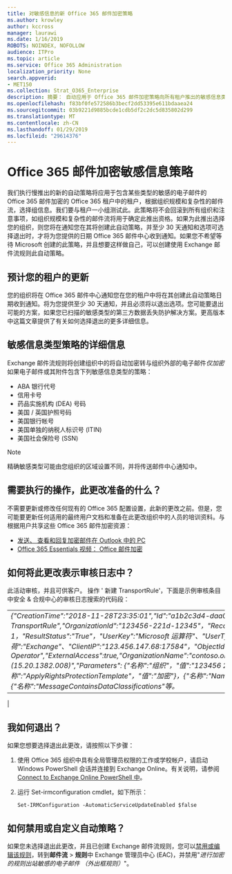 ```yaml
---
title: 对敏感信息的新 Office 365 邮件加密策略
ms.author: krowley
author: kccross
manager: laurawi
ms.date: 1/16/2019
ROBOTS: NOINDEX, NOFOLLOW
audience: ITPro
ms.topic: article
ms.service: Office 365 Administration
localization_priority: None
search.appverid:
- MET150
ms.collection: Strat_O365_Enterprise
description: 摘要： 自动应用于 Office 365 邮件加密策略向所有租户推出的敏感信息类型。
ms.openlocfilehash: f83bf0fe572586b3becf2dd53395e611bdaaea24
ms.sourcegitcommit: 03b9221d9885bcde1cdb5df2c2dc5d835802d299
ms.translationtype: MT
ms.contentlocale: zh-CN
ms.lasthandoff: 01/29/2019
ms.locfileid: "29614376"
---
```

# <a name="office-365-message-encryption-policy-for-sensitive-information"></a>Office 365 邮件加密敏感信息策略

我们执行慢推出的新的自动策略将应用于包含某些类型的敏感的电子邮件的 Office 365 邮件加密的 Office 365 租户中的租户，根据组织规模和复杂性的邮件流，选择组信息。我们要与租户一小组测试此。此策略将不会回滚到所有组织和注意事项，如组织规模和复杂性的邮件流将用于确定此推出资格。如果为此推出选择您的组织，则您将在通知您在其将创建此自动策略，并至少 30 天通知和选项可选择退出时，才将为您提供的日期 Office 365 邮件中心收到通知。如果您不希望等待 Microsoft 创建的此策略，并且想要这样做自己，可以创建使用 Exchange 邮件流规则此自动策略。

## <a name="when-to-expect-the-update-for-your-tenant"></a>预计您的租户的更新

您的组织将在 Office 365 邮件中心通知您在您的租户中将在其创建此自动策略日期收到通知。将为您提供至少 30 天通知，并且必须将以退出选项。您可能要退出可能的方案，如果您已扫描的敏感类型的第三方数据丢失防护解决方案。更高版本中这篇文章提供了有关如何选择退出的更多详细信息。

## <a name="sensitive-information-type-policy-details"></a>敏感信息类型策略的详细信息

Exchange 邮件流规则将创建组织中的将自动加密转与组织外部的电子邮件*仅加密*如果电子邮件或其附件包含下列敏感信息类型的策略：

- ABA 银行代号
- 信用卡号
- 药品实施机构 (DEA) 号码
- 美国 / 英国护照号码
- 美国银行帐号
- 美国单独的纳税人标识号 (ITIN)
- 美国社会保险号 (SSN)

> [!Note]
> 精确敏感类型可能由您组织的区域设置不同，并将传送邮件中心通知中。

## <a name="what-do-i-need-to-do-to-prepare-for-this-change"></a>需要执行的操作，此更改准备的什么？

不需要更新或修改任何现有的 Office 365 配置设置，此新的更改之前。但是，您可能要更新任何适用的最终用户文档和准备在此更改组织中的人员的培训资料。与根据用户共享这些 Office 365 邮件加密资源：

- [发送、 查看和回复加密邮件在 Outlook 中的 PC](https://support.office.com/article/send-view-and-reply-to-encrypted-messages-in-outlook-for-pc-eaa43495-9bbb-4fca-922a-df90dee51980)
- [Office 365 Essentials 视频： Office 邮件加密](https://youtu.be/CQR0cG_iEUc)

## <a name="how-will-this-change-be-represented-in-the-audit-log"></a>如何将此更改表示审核日志中？

此活动审核，并且可供客户。 操作 ' 新建 TransportRule'，下面是示例审核条目中安全 & 合规中心的审核日志搜索的代码段：

|     |
| --- |
| *{"CreationTime":"2018-11-28T23:35:01","Id":"a1b2c3d4-daa0-4c4f-a019-03a1234a1b0c","Operation":"New-TransportRule","OrganizationId":"123456-221d-12345"，"RecordType": 1，"ResultStatus":"True"，"UserKey":"Microsoft 运算符"、"UserType": 3，"版本": 1，"工作负荷":"Exchange"、"ClientIP":"123.456.147.68:17584"，"ObjectId":""，"UserId":"Microsoft Operator","ExternalAccess":true,"OrganizationName":"contoso.onmicrosoft.com","OriginatingServer":"CY4PR13MBXXXX (15.20.1382.008)","Parameters": {"名称":"组织"，"值":"123456 221 d-12346"{"名称":"ApplyRightsProtectionTemplate"，"值":"加密"}，{"名称":"Name"，"值":"加密 （外出框规则） 的出站敏感电子邮件"}，{"名称":"MessageContainsDataClassifications"等。*
 |

## <a name="how-do-i-opt-out"></a>我如何退出？

如果您想要选择退出此更改，请按照以下步骤：

1. 使用 Office 365 组织中具有全局管理员权限的工作或学校帐户，请启动 Windows PowerShell 会话并连接到 Exchange Online。有关说明，请参阅[Connect to Exchange Online PowerShell 中](https://aka.ms/exopowershell)。
2. 运行 Set-irmconfiguration cmdlet，如下所示：

   ```
   Set-IRMConfiguration -AutomaticServiceUpdateEnabled $false
   ```

## <a name="how-do-i-disable-or-customize-the-automatic-policy"></a>如何禁用或自定义自动策略？

如果您未选择退出此更改，并且已创建 Exchange 邮件流规则，您可以[禁用或编辑该规则](https://docs.microsoft.com/exchange/security-and-compliance/mail-flow-rules/manage-mail-flow-rules#enable-or-disable-a-mail-flow-rule)，转到**邮件流** > **规则**中 Exchange 管理员中心 (EAC)，并禁用"*进行加密的规则出站敏感的电子邮件 （外出框规则）*"。
